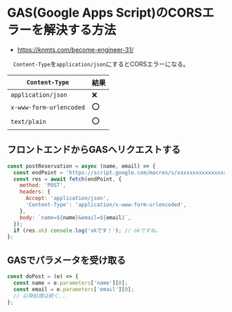 # GAS(Google Apps Script)のCORSエラーを解決する方法

* https://knmts.com/become-engineer-31/

　`Content-Type`を`application/json`にするとCORSエラーになる。

`Content-Type`|結果
--------------|----
`application/json`|❌
`x-www-form-urlencoded`|⭕
`text/plain`|⭕

## フロントエンドからGASへリクエストする

```javascript
const postReservation = async (name, email) => {
  const endPoint = 'https://script.google.com/macros/s/xxxxxxxxxxxxxxxxxxxxxxxxxxxxxxxxxxxxxxxx/exec';
  const res = await fetch(endPoint, {
    method: 'POST',
    headers: {
      Accept: 'application/json',
      'Content-Type': 'application/x-www-form-urlencoded',
    },
    body: `name=${name}&email=${email}`,
  });
  if (res.ok) console.log('okです！'); // okですね。
};
```

## GASでパラメータを受け取る

```javascript
const doPost = (e) => {
  const name = e.parameters['name'][0];
  const email = e.parameters['email'][0];
  // 以降処理は続く...
};
```

